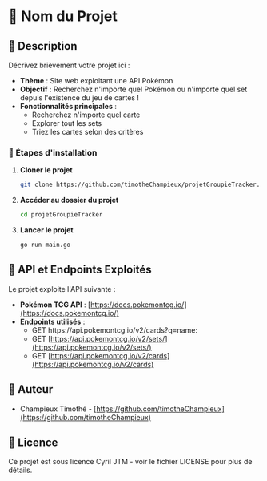 # 📌 Nom du Projet

## 📝 Description

Décrivez brièvement votre projet ici :

- **Thème** : Site web exploitant une API Pokémon
- **Objectif** : Recherchez n'importe quel Pokémon ou n'importe quel set depuis l'existence du jeu de cartes !
- **Fonctionnalités principales** :
  - Recherchez n'importe quel carte 
  - Explorer tout les sets
  - Triez les cartes selon des critères

### 📌 Étapes d'installation

1. **Cloner le projet**

   ```bash
   git clone https://github.com/timotheChampieux/projetGroupieTracker.git
   ```

2. **Accéder au dossier du projet**

   ```bash
   cd projetGroupieTracker
   ```

3. **Lancer le projet**

   ```bash
   go run main.go
   ```

## 🔗 API et Endpoints Exploités

Le projet exploite l'API suivante :

- **Pokémon TCG API** : [https://docs.pokemontcg.io/](https://docs.pokemontcg.io/)
- **Endpoints utilisés** :
  - GET https\://api.pokemontcg.io/v2/cards?q=name:
  - GET [https://api.pokemontcg.io/v2/sets/](https://api.pokemontcg.io/v2/sets/)
  - GET [https://api.pokemontcg.io/v2/cards](https://api.pokemontcg.io/v2/cards)

## 📌 Auteur

- Champieux Timothé - [https://github.com/timotheChampieux](https://github.com/timotheChampieux)



## 📜 Licence

Ce projet est sous licence Cyril JTM - voir le fichier LICENSE pour plus de détails.

